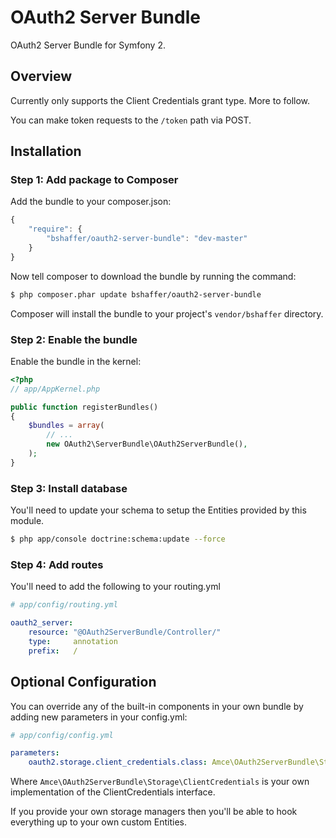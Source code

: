 # OAuth2 Server Bundle

OAuth2 Server Bundle for Symfony 2.

## Overview

Currently only supports the Client Credentials grant type. More to follow.

You can make token requests to the `/token` path via POST.

## Installation

### Step 1: Add package to Composer

Add the bundle to your composer.json:

``` js
{
    "require": {
        "bshaffer/oauth2-server-bundle": "dev-master"
    }
}
```

Now tell composer to download the bundle by running the command:

``` bash
$ php composer.phar update bshaffer/oauth2-server-bundle
```

Composer will install the bundle to your project's `vendor/bshaffer` directory.

### Step 2: Enable the bundle

Enable the bundle in the kernel:

``` php
<?php
// app/AppKernel.php

public function registerBundles()
{
    $bundles = array(
        // ...
        new OAuth2\ServerBundle\OAuth2ServerBundle(),
    );
}
```

### Step 3: Install database

You'll need to update your schema to setup the Entities provided by this module.

``` bash
$ php app/console doctrine:schema:update --force
```

### Step 4: Add routes

You'll need to add the following to your routing.yml

``` yaml
# app/config/routing.yml

oauth2_server:
    resource: "@OAuth2ServerBundle/Controller/"
    type:     annotation
    prefix:   /
```

## Optional Configuration

You can override any of the built-in components in your own bundle by adding new parameters in your config.yml:

``` yaml
# app/config/config.yml

parameters:
    oauth2.storage.client_credentials.class: Amce\OAuth2ServerBundle\Storage\ClientCredentials
```

Where `Amce\OAuth2ServerBundle\Storage\ClientCredentials` is your own implementation of the ClientCredentials interface.

If you provide your own storage managers then you'll be able to hook everything up to your own custom Entities.
